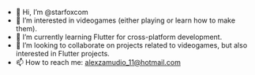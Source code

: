 - 👋 Hi, I’m @starfoxcom
- 👀 I’m interested in videogames (either playing or learn how to make them).
- 🌱 I’m currently learning Flutter for cross-platform development.
- 💞️ I’m looking to collaborate on projects related to videogames, but also interested in Flutter projects.
- 📫 How to reach me: alexzamudio_11@hotmail.com

<!---
starfoxcom/starfoxcom is a ✨ special ✨ repository because its `README.md` (this file) appears on your GitHub profile.
You can click the Preview link to take a look at your changes.
--->
